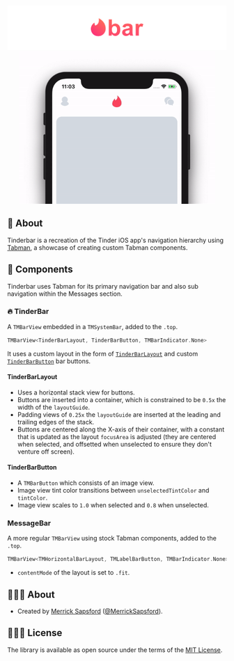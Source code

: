 <p align="center">
    <img src=".readme/logo.png" width="890" alt="Tinderbar"/>
    <img src=".readme/tinderbar.gif" width="450" alt="Tinderbar"/>
</p>

## 🤔 About
Tinderbar is a recreation of the Tinder iOS app's navigation hierarchy using [Tabman](https://github.com/uias/Tabman), a  showcase of creating custom Tabman components.

## 🚀 Components
Tinderbar uses Tabman for its primary navigation bar and also sub navigation within the Messages section.

### 🔥 TinderBar
A `TMBarView` embedded in a `TMSystemBar`, added to the `.top`.
```swift
TMBarView<TinderBarLayout, TinderBarButton, TMBarIndicator.None>
```

It uses a custom layout in the form of [`TinderBarLayout`](./Sources/Tinderbar/Bars/TinderBar/TinderBarLayout.swift) and custom [`TinderBarButton`](./Sources/Tinderbar/Bars/TinderBar/TinderBarButton.swift) bar buttons.

#### TinderBarLayout
- Uses a horizontal stack view for buttons.
- Buttons are inserted into a container, which is constrained to be `0.5x` the width of the `layoutGuide`.
- Padding views of `0.25x` the `layoutGuide` are inserted at the leading and trailing edges of the stack.
- Buttons are centered along the X-axis of their container, with a constant that is updated as the layout `focusArea` is adjusted (they are centered when selected, and offsetted when unselected to ensure they don't venture off screen).

#### TinderBarButton
- A `TMBarButton` which consists of an image view.
- Image view tint color transitions between `unselectedTintColor` and `tintColor`.
- Image view scales to `1.0` when selected and `0.8` when unselected.

### MessageBar
A more regular `TMBarView` using stock Tabman components, added to the `.top`.
```swift
TMBarView<TMHorizontalBarLayout, TMLabelBarButton, TMBarIndicator.None>
```
- `contentMode` of the layout is set to `.fit`.

## 👨🏻‍💻 About
- Created by [Merrick Sapsford](https://github.com/msaps) ([@MerrickSapsford](https://twitter.com/MerrickSapsford)).

## 👮🏻‍♂️ License
The library is available as open source under the terms of the [MIT License](http://opensource.org/licenses/MIT).
